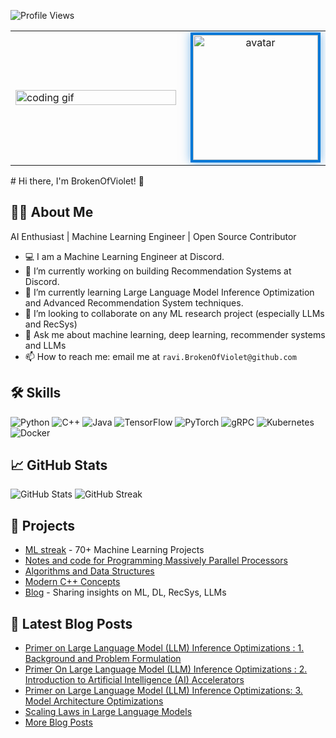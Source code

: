 ![Profile Views](https://komarev.com/ghpvc/?username=BrokenOfViolet&color=blue&style=for-the-badge)
<table align="center" style="max-width: 900px; width: 100%;">
  <tr>
    <td width="60%" style="padding-right: 15px;">
      <img src="https://cdn.jsdelivr.net/gh/sun0225SUN/sun0225SUN/assets/images/coding.gif" width="100%" alt="coding gif" />
    </td>
    <td align="center" width="40%">
      <a href="https://github.com/BrokenOfViolet" target="_blank" rel="noopener noreferrer">
        <img src="https://avatars.githubusercontent.com/u/149236516?s=400&u=1c75496e795105e24746994ec69ac83763461981&v=4" width="200" height="200" 
             style="border-radius: 0; object-fit: cover; border: 4px solid #0078D7; box-shadow: 0 0 15px rgba(0, 120, 215, 0.5);" alt="avatar" />
      </a>
    </td>
  </tr>
</table>
# Hi there, I'm BrokenOfViolet! 👋 

## 🧑‍💻 About Me
AI Enthusiast | Machine Learning Engineer | Open Source Contributor

- 💻 I am a Machine Learning Engineer at Discord.
- 🔭 I’m currently working on building Recommendation Systems at Discord.
- 🌱 I’m currently learning Large Language Model Inference Optimization and Advanced Recommendation System techniques.
- 👯 I’m looking to collaborate on any ML research project (especially LLMs and RecSys)
- 💬 Ask me about machine learning, deep learning, recommender systems and LLMs
- 📫 How to reach me: email me at `ravi.BrokenOfViolet@github.com`




## 🛠 Skills

![Python](https://img.shields.io/badge/Python-3776AB?style=for-the-badge&logo=python&logoColor=white)
![C++](https://img.shields.io/badge/C++-00599C?style=for-the-badge&logo=cplusplus&logoColor=white)
![Java](https://img.shields.io/badge/Java-007396?style=for-the-badge&logo=java&logoColor=white)
![TensorFlow](https://img.shields.io/badge/TensorFlow-FF6F00?style=for-the-badge&logo=tensorflow&logoColor=white)
![PyTorch](https://img.shields.io/badge/PyTorch-EE4C2C?style=for-the-badge&logo=pytorch&logoColor=white)
![gRPC](https://img.shields.io/badge/gRPC-0078D7?style=for-the-badge&logo=grpc&logoColor=white)
![Kubernetes](https://img.shields.io/badge/Kubernetes-326CE5?style=for-the-badge&logo=kubernetes&logoColor=white)
![Docker](https://img.shields.io/badge/Docker-2496ED?style=for-the-badge&logo=docker&logoColor=white)


## 📈 GitHub Stats

![GitHub Stats](https://github-readme-stats.vercel.app/api?username=BrokenOfViolet&show_icons=true)
![GitHub Streak](https://github-readme-streak-stats.herokuapp.com/?user=BrokenOfViolet)

## 🚀 Projects

- [ML streak](https://github.com/BrokenOfViolet/ml) - 70+ Machine Learning Projects
- [Notes and code for Programming Massively Parallel Processors](https://github.com/BrokenOfViolet/PMPP_notes)
- [Algorithms and Data Structures](https://github.com/BrokenOfViolet/algorithms_and_data_structures)
- [Modern C++ Concepts](https://github.com/BrokenOfViolet/modern-cpp-concepts)
- [Blog](https://BrokenOfViolet.com) - Sharing insights on ML, DL, RecSys, LLMs

## 🌱 Latest Blog Posts

- [Primer on Large Language Model (LLM) Inference Optimizations : 1. Background and Problem Formulation](https://BrokenOfViolet.github.io/posts/LLM_inference_1/)
- [Primer On Large Language Model (LLM) Inference Optimizations : 2. Introduction to Artificial Intelligence (AI) Accelerators](https://BrokenOfViolet.github.io/posts/LLM_inference_2)
- [Primer on Large Language Model (LLM) Inference Optimizations: 3. Model Architecture Optimizations](https://BrokenOfViolet.github.io/posts/model_architecture_optimizations/)
- [Scaling Laws in Large Language Models](https://BrokenOfViolet.github.io/posts/scaling_laws/)
- [More Blog Posts](https://BrokenOfViolet.com)


<!--
**BrokenOfViolet/BrokenOfViolet** is a ✨ _special_ ✨ repository because its `README.md` (this file) appears on your GitHub profile.

Here are some ideas to get you started:


-->

